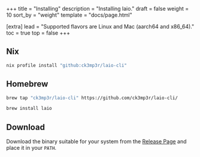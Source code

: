 +++
title = "Installing"
description = "Installing laio."
draft = false
weight = 10
sort_by = "weight"
template = "docs/page.html"

[extra]
lead = "Supported flavors are Linux and Mac (aarch64 and x86_64)."
toc = true
top = false
+++

## Nix

```bash
nix profile install "github:ck3mp3r/laio-cli"
```

## Homebrew

```bash
brew tap "ck3mp3r/laio-cli" https://github.com/ck3mp3r/laio-cli/

brew install laio
```

## Download

Download the binary suitable for your system from the [Release Page](https://github.com/ck3mp3r/laio-cli/releases)
and place it in your `PATH`.
